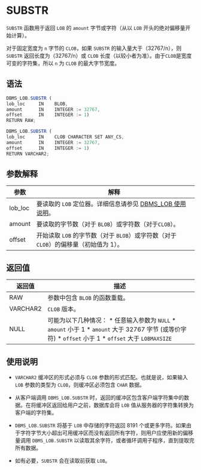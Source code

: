 SUBSTR 
===========================

`SUBSTR` 函数用于返回 `LOB` 的 `amount` 字节或字符（从以 `LOB` 开头的绝对偏移量开始计算）。

对于固定宽度为 `n` 字节的 `CLOB`，如果 `SUBSTR` 的输入量大于（32767/n），则 `SUBSTR` 返回长度为（32767/n）或 `CLOB` 长度（以较小者为准）。由于`CLOB`是宽度可变的字符集，所以 `n` 为 `CLOB` 的最大字节宽度。

语法 
-----------

```javascript
DBMS_LOB.SUBSTR (
lob_loc     IN    BLOB,
amount      IN    INTEGER := 32767,
offset      IN    INTEGER := 1)
RETURN RAW;

DBMS_LOB.SUBSTR (
lob_loc     IN    CLOB CHARACTER SET ANY_CS,
amount      IN    INTEGER := 32767,
offset      IN    INTEGER := 1)
RETURN VARCHAR2;
```



参数解释 
-------------



| **参数**  |                                    **解释**                                    |
|---------|------------------------------------------------------------------------------|
| lob_loc | 要读取的 `LOB` 定位器。详细信息请参见 [DBMS_LOB 使用说明](/zh-CN/9.pl-reference/13.pl-system-package/8.DBMS_LOB/1.dbms_lob-overview.md)。 |
| amount  | 要读取的字节数（对于 `BLOB`）或字符数（对于`CLOB`）。                                            |
| offset  | 开始读取 `LOB` 的字节数（对于 `BLOB`）或字符数（对于 `CLOB`）的偏移量（初始值为 1）。                       |



返回值 
------------



| **返回值**  |                                                                                                                                                                 **描述**                                                                                                                                                                 |
|----------|----------------------------------------------------------------------------------------------------------------------------------------------------------------------------------------------------------------------------------------------------------------------------------------------------------------------------------------|
| RAW      | 参数中包含 `BLOB` 的函数重载。                                                                                                                                                                                                                                                                                                                    |
| VARCHAR2 | `CLOB` 版本。                                                                                                                                                                                                                                                                                                                             |
| NULL     | 可能为以下几种情况： * 任意输入参数为 `NULL`   * `amount` 小于 1   * `amount` 大于 32767 字节 (或等价字符)   * `offset` 小于 1   * `offset` 大于 `LOBMAXSIZE`    |



使用说明 
-------------

* `VARCHAR2` 缓冲区的形式必须与 `CLOB` 参数的形式匹配。也就是说，如果输入 `LOB` 参数的类型为 `CLOB`，则缓冲区必须包含 `CHAR` 数据。

  

* 从客户端调用 `DBMS_LOB.SUBSTR` 时，返回的缓冲区包含客户端字符集中的数据。在将缓冲区返回给用户之前，数据库会将 `LOB` 值从服务器的字符集转换为客户端的字符集。

  

* `DBMS_LOB.SUBSTR` 将基于 `LOB` 中存储的字符返回 8191 个或更多字符。如果由于字符字节大小超出可用缓冲区而没有返回所有字符，则用户应使用新的偏移量调用 `DBMS_LOB.SUBSTR` 以读取其余字符，或者循环调用子程序，直到提取完所有数据。

  

* 如有必要，`SUBSTR` 会在读取前获取 `LOB`。

  



